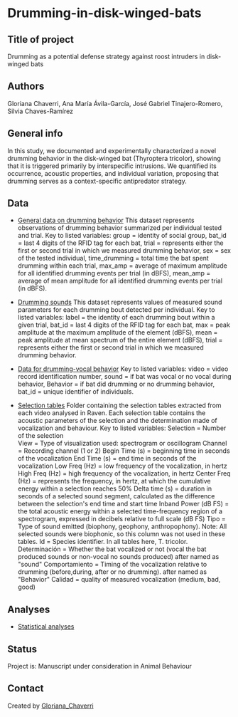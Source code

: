 # Drumming-in-disk-winged-bats

## Title of project
Drumming as a potential defense strategy against roost intruders in disk-winged bats

## Authors
Gloriana Chaverri, Ana María Ávila-García, José Gabriel Tinajero-Romero, Silvia Chaves-Ramírez

## General info
In this study, we documented and experimentally characterized a novel drumming behavior in the disk-winged bat (Thyroptera tricolor), showing that it is triggered primarily by interspecific intrusions. We quantified its occurrence, acoustic properties, and individual variation, proposing that drumming serves as a context-specific antipredator strategy. 

## Data
* [General data on drumming behavior](https://github.com/morceglo/drumming/blob/main/data.xlsx)
This dataset represents observations of drumming behavior summarized per individual tested and trial. Key to listed variables: group = identity of social group, bat_id = last 4 digits of the RFID tag for each bat, trial = represents either the first or second trial in which we measured drumming behavior, sex = sex of the tested individual, time_drumming = total time the bat spent drumming within each trial, max_amp = average of maximum amplitude for all identified drumming events per trial (in dBFS), mean_amp = average of mean amplitude for all identified drumming events per trial (in dBFS).

* [Drumming sounds](https://github.com/morceglo/drumming/blob/main/drumming_sounds.xlsx)
This dataset represents values of measured sound parameters for each drumming bout detected per individual. Key to listed variables: label = the identity of each drumming bout within a given trial, bat_id = last 4 digits of the RFID tag for each bat, max = peak amplitude at the maximum amplitude of the element (dBFS), mean = peak amplitude at mean spectrum of the entire element (dBFS), trial = represents either the first or second trial in which we measured drumming behavior.

* [Data for drumming-vocal behavior](https://github.com/morceglo/drumming/blob/main/seltab_expe.txt)
Key to listed variables: video = video record identification number, sound = if bat was vocal or no vocal during behavior, Behavior = if bat did drumming or no drumming behavior, bat_id = unique identifier of individuals.

* [Selection tables](https://github.com/morceglo/territoriality-in-disc-winged-bats/blob/main/leaves_inHR.csv)
Folder containing the selection tables extracted from each video analysed in Raven. Each selection table contains the acoustic parameters of the selection and the determination made of vocalization and behaviour.
Key to listed variables:
Selection = Number of the selection   
View = Type of visualization used: spectrogram or oscillogram
Channel = Recording channel (1 or 2)
Begin Time (s) = beginning time in seconds of the vocalization
End Time (s) = end time in seconds of the vocalization
Low Freq (Hz) = low frequency of the vocalization, in hertz
High Freq (Hz) = high frequency of the vocalization, in hertz
Center Freq (Hz) = represents the frequency, in hertz, at which the cumulative energy within a selection reaches 50%
Delta time (s) = duration in seconds of a selected sound segment, calculated as the difference between the selection's end time and start time
Inband Power (dB FS) = the total acoustic energy within a selected time-frequency region of a spectrogram, expressed in decibels relative to full scale (dB FS)
Tipo = Type of sound emitted (biophony, geophony, anthropophony). Note: All selected sounds were biophonic, so this column was not used in these tables.
Id = Species identifier. In all tables here, T. tricolor.
Determinación = Whether the bat vocalized or not (vocal the bat produced sounds or non-vocal no sounds produced) after named as "sound"
Comportamiento = Timing of the vocalization relative to drumming (before,during, after or no drumming). after named as "Behavior"
Calidad = quality of measured vocalization (medium, bad, good)

## Analyses

* [Statistical analyses](https://github.com/morceglo/drumming/blob/main/Drumming_analyses.R)
  

## Status
Project is: Manuscript under consideration in Animal Behaviour

## Contact
Created by [Gloriana_Chaverri](batcr.com/)
